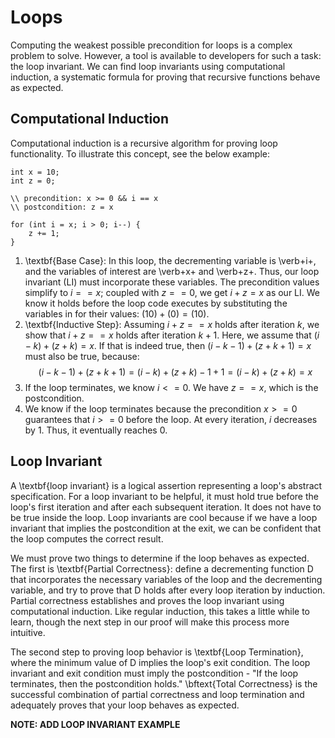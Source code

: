 # Loops
Computing the weakest possible precondition for loops is a complex problem to solve.  However, a tool is available to developers for such a task: the loop invariant.  We can find loop invariants using computational induction, a systematic formula for proving that recursive functions behave as expected.

## Computational Induction
Computational induction is a recursive algorithm for proving loop functionality.  To illustrate this concept, see the below example:

    int x = 10;
    int z = 0;

    \\ precondition: x >= 0 && i == x
    \\ postcondition: z = x
    
    for (int i = x; i > 0; i--) {
        z += 1;
    }

1. \textbf{Base Case}: In this loop, the decrementing variable is \verb+i+, and the variables of interest are \verb+x+ and \verb+z+.  Thus, our loop invariant (LI) must incorporate these variables.  The precondition values simplify to $i == x$; coupled with $z == 0$, we get $i + z = x$ as our LI.  We know it holds before the loop code executes by substituting the variables in for their values: $(10) + (0) = (10)$.
2. \textbf{Inductive Step}: Assuming $i + z == x$ holds after iteration $k$, we show that $i + z == x$ holds after iteration $k + 1$.  Here, we assume that $(i - k) + (z + k) = x$.  If that is indeed true, then $(i - k - 1) + (z + k + 1) = x$ must also be true, because: $$(i - k - 1) + (z + k + 1) = (i - k) + (z + k) - 1 + 1 = (i - k) + (z + k) = x$$
3. If the loop terminates, we know $i <= 0$.  We have $z == x$, which is the postcondition.
4. We know if the loop terminates because the precondition $x >= 0$ guarantees that $i >= 0$ before the loop.  At every iteration, $i$ decreases by $1$.  Thus, it eventually reaches $0$.

## Loop Invariant
A \textbf{loop invariant} is a logical assertion representing a loop's abstract specification.  For a loop invariant to be helpful, it must hold true before the loop's first iteration and after each subsequent iteration.  It does not have to be true inside the loop.  Loop invariants are cool because if we have a loop invariant that implies the postcondition at the exit, we can be confident that the loop computes the correct result.

We must prove two things to determine if the loop behaves as expected.  The first is \textbf{Partial Correctness}: define a decrementing function D that incorporates the necessary variables of the loop and the decrementing variable, and try to prove that D holds after every loop iteration by induction.  Partial correctness establishes and proves the loop invariant using computational induction.  Like regular induction, this takes a little while to learn, though the next step in our proof will make this process more intuitive.

The second step to proving loop behavior is \textbf{Loop Termination}, where the minimum value of D implies the loop's exit condition.  The loop invariant and exit condition must imply the postcondition - "If the loop terminates, then the postcondition holds."  \bftext{Total Correctness} is the successful combination of partial correctness and loop termination and adequately proves that your loop behaves as expected.

**NOTE: ADD LOOP INVARIANT EXAMPLE**